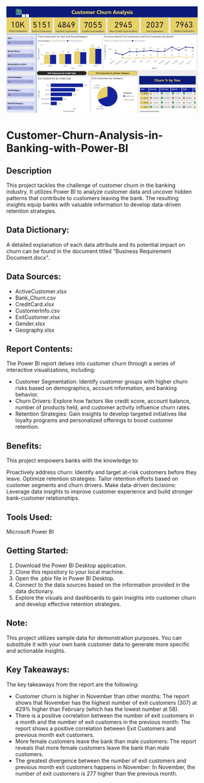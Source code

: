
![Image Alt](https://github.com/aakashmohikar/Customer-Churn-Analysis-in-Banking-with-Power-BI/blob/de9e4a5804554a3539e1838fb1d73de2940b0ccc/Customer%20Churn%20Analysis%20dashboard%20image.jpg)


# Customer-Churn-Analysis-in-Banking-with-Power-BI

## Description
This project tackles the challenge of customer churn in the banking industry. It utilizes Power BI to analyze customer data and uncover hidden patterns that contribute to customers leaving the bank. The resulting insights equip banks with valuable information to develop data-driven retention strategies.

## Data Dictionary:
A detailed explanation of each data attribute and its potential impact on churn can be found in the document titled "Business Requirement Document.docx".

## Data Sources:

- ActiveCustomer.xlsx
- Bank_Churn.csv
- CreditCard.xlsx
- CustomerInfo.csv
- ExitCustomer.xlsx
- Gender.xlsx
- Geography.xlsx

## Report Contents:

The Power BI report delves into customer churn through a series of interactive visualizations, including:

- Customer Segmentation: Identify customer groups with higher churn risks based on demographics, account information, and banking behavior.
- Churn Drivers: Explore how factors like credit score, account balance, number of products held, and customer activity influence churn rates.
- Retention Strategies: Gain insights to develop targeted initiatives like loyalty programs and personalized offerings to boost customer retention.

## Benefits:
This project empowers banks with the knowledge to:

Proactively address churn: Identify and target at-risk customers before they leave.
Optimize retention strategies: Tailor retention efforts based on customer segments and churn drivers.
Make data-driven decisions: Leverage data insights to improve customer experience and build stronger bank-customer relationships.

## Tools Used:
Microsoft Power BI

## Getting Started:
1. Download the Power BI Desktop application.
2. Clone this repository to your local machine.
3. Open the .pbix file in Power BI Desktop.
4. Connect to the data sources based on the information provided in the data dictionary.
5. Explore the visuals and dashboards to gain insights into customer churn and develop effective retention strategies.

## Note:
This project utilizes sample data for demonstration purposes. You can substitute it with your own bank customer data to generate more specific and actionable insights.

## Key Takeaways:
The key takeaways from the report are the following:

- Customer churn is higher in November than other months: The report shows that November has the highest number of exit customers (307) at 429% higher than February (which has the lowest number at 58).
- There is a positive correlation between the number of exit customers in a month and the number of exit customers in the previous month: The report shows a positive correlation between Exit Customers and previous month exit customers.
- More female customers leave the bank than male customers: The report reveals that more female customers leave the bank than male customers.
- The greatest divergence between the number of exit customers and previous month exit customers happens in November: In November, the number of exit customers is 277 higher than the previous month.

